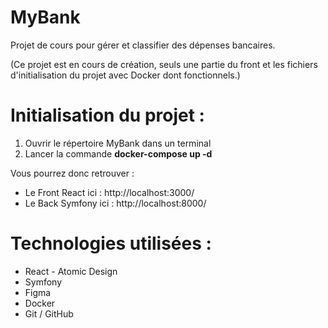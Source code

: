 # MyBank
Projet de cours pour gérer et classifier des dépenses bancaires. 

(Ce projet est en cours de création, seuls une partie du front et les fichiers d'initialisation du projet avec Docker dont fonctionnels.)

# Initialisation du projet : 
1. Ouvrir le répertoire MyBank dans un terminal
2. Lancer la commande **docker-compose up -d**
   
Vous pourrez donc retrouver :
- Le Front React ici : http://localhost:3000/
- Le Back Symfony ici : http://localhost:8000/

# Technologies utilisées : 
- React - Atomic Design
- Symfony
- Figma
- Docker
- Git / GitHub
